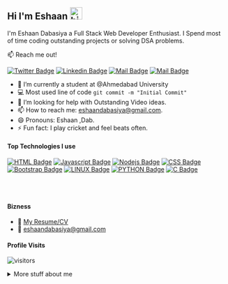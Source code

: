 ## Hi I'm Eshaan <img src="https://user-images.githubusercontent.com/1303154/88677602-1635ba80-d120-11ea-84d8-d263ba5fc3c0.gif" width="28px" alt="hi">

I'm Eshaan Dabasiya a Full Stack Web Developer Enthusiast. I Spend most of time coding outstanding projects or solving DSA problems.

:mailbox: Reach me out!

[![Twitter Badge](https://img.shields.io/badge/-@Eshaan%20Dab-1ca0f1?style=flat&labelColor=1ca0f1&logo=twitter&logoColor=white&link=https://twitter.com/Ipenywis)](https://twitter.com/denb_18) [![Linkedin Badge](https://img.shields.io/badge/-Eshaan%20D-0e76a8?style=flat&labelColor=0e76a8&logo=linkedin&logoColor=white)](https://www.linkedin.com/in/eshaan-d-a62a401b4/) [![Mail Badge](https://img.shields.io/badge/-@im3dabasia-e84393?style=flat&labelColor=e84393&logo=instagram&logoColor=white)](https://instagram.com/im3dabasia) [![Mail Badge](https://img.shields.io/badge/-Eshaan%20Dabasiya-c0392b?style=flat&labelColor=c0392b&logo=gmail&logoColor=white)](mailto:eshaandabasiya@gmail.com)


- 🔭 I’m currently a student at @Ahmedabad University
- :computer: Most used line of code `git commit -m "Initial Commit"`
- 🤔 I’m looking for help with Outstanding Video ideas.
- 📫 How to reach me: eshaandabasiya@gmail.com.
- 😄 Pronouns: Eshaan ,Dab.
- ⚡ Fun fact: I play cricket and feel beats often.

#### Top Technologies I use 

<!-- TODO: Make technologies links takes you to repositories -->

[![HTML Badge](https://img.shields.io/badge/-Html-f06529?style=for-the-badge&labelColor=black&logo=HTML&logoColor=f06529)](#) [![Javascript Badge](https://img.shields.io/badge/-Javascript-F0DB4F?style=for-the-badge&labelColor=black&logo=javascript&logoColor=F0DB4F)](#) [![Nodejs Badge](https://img.shields.io/badge/-Nodejs-3C873A?style=for-the-badge&labelColor=black&logo=node.js&logoColor=3C873A)](#) [![CSS Badge](https://img.shields.io/badge/-CSS-2965f1?style=for-the-badge&labelColor=black&logo=CSS&logoColor=2965f1)](#) [![Bootstrap Badge](https://img.shields.io/badge/-bootstrap-602C50?style=for-the-badge&labelColor=black&logo=CSS&logoColor=61DBFB)](#)  [![LINUX Badge](https://img.shields.io/badge/-LINUX-0b57a4?style=for-the-badge&labelColor=black&logo=CSS&logoColor=61DBFB)](#)  [![PYTHON Badge](https://img.shields.io/badge/-PYTHON-FFA700?style=for-the-badge&labelColor=black&logo=CSS&logoColor=61DBFB)](#) [![C Badge](https://img.shields.io/badge/-C-00008B?style=for-the-badge&labelColor=black&logo=CSS&logoColor=00008B)](#)

<br />
<br />

#### Bizness
- :paperclip: [My Resume/CV](https://github.com/im3dabasia/im3dabasia/blob/master/resumes/Eshaan_Dabasiya_Resume_V1.pdf)
- :email: eshaandabasiya@gmail.com


#### Profile Visits 

![visitors](https://visitor-badge.glitch.me/badge?page_id=im3dabasia.im3dabasia)

<details>****
<summary>
  More stuff about me
</summary>

<br >

I love learning new technologies and i am a quick learner. I'm currently exploring web development. It is a deep and intresting branch of Computer Science


#### Github Stats

![Eshaan's github stats](https://github-readme-stats.vercel.app/api?username=im3dabasia&count_private=true&theme=tokyonight&hide=contribs,prs)

</details>
